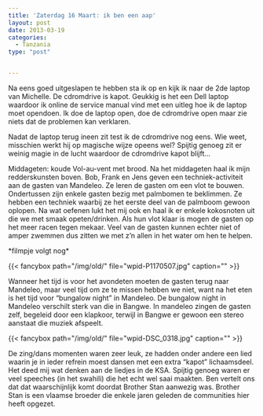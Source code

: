 ```yaml
---
title: 'Zaterdag 16 Maart: ik ben een aap'
layout: post
date: 2013-03-19
categories:
  - Tanzania
type: "post"


---
```

Na eens goed uitgeslapen te hebben sta ik op en kijk ik naar de 2de laptop van Michelle. De cdromdrive is kapot. Geukkig is het een Dell laptop waardoor ik online de service manual vind met een uitleg hoe ik de laptop moet opendoen. Ik doe de laptop open, doe de cdromdrive open maar zie niets dat de problemen kan verklaren.
  
Nadat de laptop terug ineen zit test ik de cdromdrive nog eens. Wie weet, misschien werkt hij op magische wijze opeens wel? Spijtig genoeg zit er weinig magie in de lucht waardoor de cdromdrive kapot blijft&#8230;

Middageten: koude Vol-au-vent met brood. Na het middageten haal ik mijn redderskunsten boven. Bob, Frank en Jens geven een techniek-activiteit aan de gasten van Mandeleo. Ze leren de gasten om een vlot te bouwen. Ondertussen zijn enkele gasten bezig met palmbomen te beklimmen. Ze hebben een techniek waarbij ze het eerste deel van de palmboom gewoon oplopen. Na wat oefenen lukt het mij ook en haal ik er enkele kokosnoten uit die we met smaak opeten/drinken. Als hun vlot klaar is mogen de gasten op het meer racen tegen mekaar. Veel van de gasten kunnen echter niet of amper zwemmen dus zitten we met z&#8217;n allen in het water om hen te helpen.

\*filmpje volgt nog\*

{{< fancybox path="/img/old/" file="wpid-P1170507.jpg"  caption="" >}} 

Wanneer het tijd is voor het avondeten moeten de gasten terug naar Mandeleo, maar veel tijd om ze te missen hebben we niet, want na het eten is het tijd voor &#8220;bungalow night&#8221; in Mandeleo. De bungalow night in Mandeleo verschilt sterk van die in Bangwe. In mandeleo zingen de gasten zelf, begeleid door een klapkoor, terwijl in Bangwe er gewoon een stereo aanstaat die muziek afspeelt.

{{< fancybox path="/img/old/" file="wpid-DSC_0318.jpg"  caption="" >}}

De zing/dans momenten waren zeer leuk, ze hadden onder andere een lied waarin je in ieder refrein moest dansen met een extra &#8220;kapot&#8221; lichaamsdeel. Het deed mij wat denken aan de liedjes in de KSA. Spijtig genoeg waren er veel speeches (in het swahili) die het echt wel saai maakten. Ben vertelt ons dat dat waarschijnlijk komt doordat Brother Stan aanwezig was. Brother Stan is een vlaamse broeder die enkele jaren geleden de communities hier heeft opgezet.


